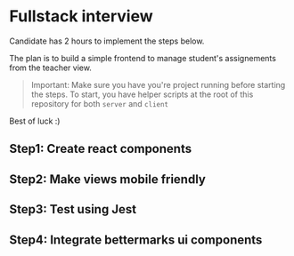 # Fullstack interview

Candidate has 2 hours to implement the steps below.

The plan is to build a simple frontend to manage student's assignements from the teacher view.

> Important: Make sure you have you're project running before starting the steps.
>  To start, you have helper scripts at the root of this repository for both `server` and `client`

Best of luck :)

## Step1: Create react components

## Step2: Make views mobile friendly

## Step3: Test using Jest

## Step4: Integrate bettermarks ui components

